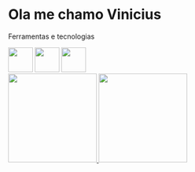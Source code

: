 
# Ola me chamo Vinicius

<!--
**viniciusxpg/viniciusxpg** is a ✨ _special_ ✨ repository because its `README.md` (this file) appears on your GitHub profile.

Here are some ideas to get you started:

- 🔭 I’m currently working on ...
- 🌱 I’m currently learning ...
- 👯 I’m looking to collaborate on ...
- 🤔 I’m looking for help with ...
- 💬 Ask me about ...
- 📫 How to reach me: ...
- 😄 Pronouns: ...
- ⚡ Fun fact: ...
-->
Ferramentas e tecnologias
<div>
<img width="50px" hegth="50px" src="https://cdn.jsdelivr.net/gh/devicons/devicon@latest/icons/html5/html5-original-wordmark.svg" />
<img width="50px" hegth="50px" src="https://cdn.jsdelivr.net/gh/devicons/devicon@latest/icons/css3/css3-original-wordmark.svg" />
<img width="50px" hegth="50px" src="https://cdn.jsdelivr.net/gh/devicons/devicon@latest/icons/php/php-original.svg" />
        </div>  
          

<div>
<a href="https://github.com/seu-usuário-aqui">
<img loading="lazy" height="180em" src="https://github-readme-stats.vercel.app/api/top-langs/?username=viniciusxpg&layout=compact&langs_count=7&theme=dracula"/>
<img loading="lazy" height="180em" src="https://github-readme-stats.vercel.app/api?username=viniciusxpg&show_icons=true&theme=dracula&include_all_commits=true&count_private=true"/>
</div>
